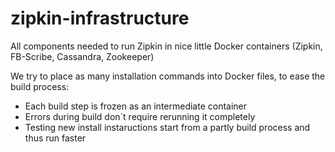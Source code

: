 zipkin-infrastructure
=====================

All components needed to run Zipkin in nice little Docker containers (Zipkin, FB-Scribe, Cassandra, Zookeeper)


We try to place as many installation commands into Docker files, to ease the build process:
 * Each build step is frozen as an intermediate container
 * Errors during build don`t require rerunning it completely
 * Testing new install instaructions start from a partly build process and thus run faster
 
